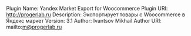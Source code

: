 Plugin Name: Yandex Market Export for Woocommerce
Plugin URI: http://progerlab.ru
Description: Экспортирует товары с Woocommerce в Яндекс маркет
Version: 3.1
Author: Ivantsov Mikhail
Author URI: mailto:m@progerlab.ru
